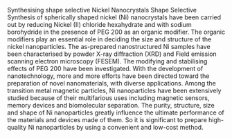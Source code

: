 Synthesising shape selective Nickel Nanocrystals
Shape Selective Synthesis of spherically shaped nickel (Ni) nanocrystals have been carried out by reducing  Nickel (II) chloride hexahydrate and with sodium borohydride in the presence of PEG 200 as an organic modifier. The organic modifiers play an essential role in deciding the size and structure of the nickel nanoparticles. The as-prepared nanostructured Ni samples have been characterised by powder X-ray diffraction (XRD) and Field emission scanning electron microscopy (FESEM). The modifying and stabilising effects of PEG 200 have been investigated. With the development of nanotechnology, more and more efforts have been directed toward the preparation of novel nanomaterials, with diverse applications. Among the transition metal magnetic particles, Ni nanoparticles have been extensively studied because of their multifarious uses including magnetic sensors, memory devices and biomolecular separation. The purity, structure, size and shape of Ni nanoparticles greatly influence the ultimate performance of the materials and devices made of them. So it is significant to prepare high-quality Ni nanoparticles by using a convenient and low-cost method. 
